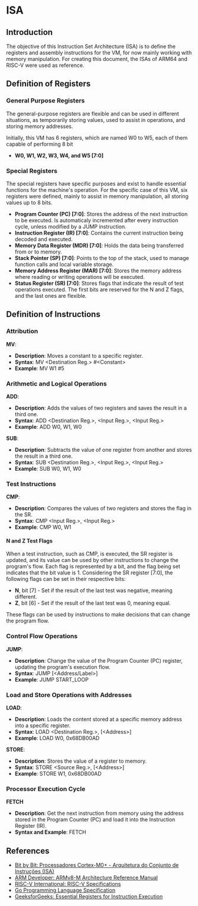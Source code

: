 # ISA
## Introduction
The objective of this Instruction Set Architecture (ISA) is to define the registers and assembly instructions for the VM, for now mainly working with memory manipulation. For creating this document, the ISAs of ARM64 and RISC-V were used as reference.
## Definition of Registers
### General Purpose Registers
The general-purpose registers are flexible and can be used in different situations, as temporarily storing values, used to assist in operations, and storing memory addresses.

Initially, this VM has 6 registers, which are named W0 to W5, each of them capable of performing 8 bit

- **W0, W1, W2, W3, W4, and W5 [7:0]**

### Special Registers
The special registers have specific purposes and exist to handle essential functions for the machine's operation.
For the specific case of this VM, six registers were defined, mainly to assist in memory manipulation, all storing values up to 8 bits.

- **Program Counter (PC) [7:0]**: Stores the address of the next instruction to be executed. Is automaticaly incremented after every instruction cycle, unless modified by a JUMP instruction.
- **Instruction Register (IR) [7:0]**: Contains the current instruction being decoded and executed.
- **Memory Data Register (MDR) [7:0]**: Holds the data being transferred from or to memory.
- **Stack Pointer (SP) [7:0]**: Points to the top of the stack, used to manage function calls and local variable storage.
- **Memory Address Register (MAR) [7:0]**: Stores the memory address where reading or writing operations will be executed.
- **Status Register (SR) [7:0]**: Stores flags that indicate the result of test operations executed. The first bits are reserved for the N and Z flags, and the last ones are flexible.

## Definition of Instructions

### Attribution
**MV**:
- **Description**: Moves a constant to a specific register.
- **Syntax**: MV \<Destination Reg.> \#\<Constant>
- **Example**: MV W1 #5

### Arithmetic and Logical Operations
**ADD**:
- **Description**: Adds the values of two registers and saves the result in a third one.
- **Syntax**: ADD \<Destination Reg.>, \<Input Reg.>, \<Input Reg.>
- **Example**: ADD W0, W1, W0

**SUB**:
- **Description**: Subtracts the value of one register from another and stores the result in a third one.
- **Syntax**: SUB \<Destination Reg.>, \<Input Reg.>, \<Input Reg.>
- **Example**: SUB W0, W1, W0

### Test Instructions
**CMP**:
- **Description**: Compares the values of two registers and stores the flag in the SR.
- **Syntax**: CMP \<Input Reg.>, \<Input Reg.>
- **Example**: CMP W0, W1

#### N and Z Test Flags
When a test instruction, such as CMP, is executed, the SR register is updated, and its value can be used by other instructions to change the program's flow. Each flag is represented by a bit, and the flag being set indicates that the bit value is 1.
Considering the SR register [7:0], the following flags can be set in their respective bits:
- **N**, bit [7] - Set if the result of the last test was negative, meaning different.
- **Z**, bit [6] - Set if the result of the last test was 0, meaning equal.

These flags can be used by instructions to make decisions that can change the program flow.

### Control Flow Operations
**JUMP**:
- **Description**: Change the value of the Program Counter (PC) register, updating the program's execution flow.
- **Syntax**: JUMP \[<Address/Label>]
- **Example**: JUMP START_LOOP

### Load and Store Operations with Addresses
**LOAD**:
- **Description**: Loads the content stored at a specific memory address into a specific register.
- **Syntax**: LOAD \<Destination Reg.>, [\<Address>]
- **Example**: LOAD W0, 0x68DB00AD

**STORE**:
- **Description**: Stores the value of a register to memory.
- **Syntax**: STORE \<Source Reg.>, [\<Address>]
- **Example**: STORE W1, 0x68DB00AD

### Processor Execution Cycle
**FETCH**
- **Description**: Get the next instruction from memory using the address stored in the Program Counter (PC) and load it into the Instruction Register (IR).
- **Syntax and Example**: FETCH

## References
- [Bit by Bit: Processadores Cortex-M0+ - Arquitetura do Conjunto de Instruções (ISA)](https://bit-by-bit.gitbook.io/embedded-systems/processadores-cortex-m0+/arquitetura-do-conjunto-de-instrucoes-isa)
- [ARM Developer: ARMv8-M Architecture Reference Manual](https://developer.arm.com/documentation/102374/0101)
- [RISC-V International: RISC-V Specifications](https://riscv.org/technical/specifications/)
- [Go Programming Language Specification](https://go.dev/ref/spec)
- [GeeksforGeeks: Essential Registers for Instruction Execution](https://www.geeksforgeeks.org/essential-registers-for-instruction-execution/)
###

